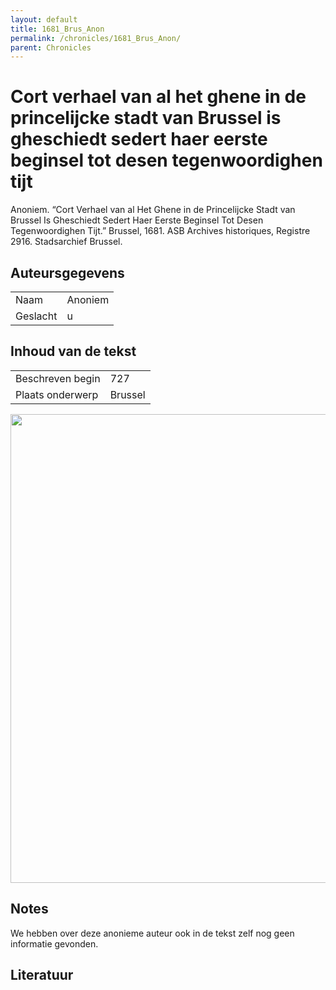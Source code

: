 ```yaml
---
layout: default
title: 1681_Brus_Anon
permalink: /chronicles/1681_Brus_Anon/
parent: Chronicles
--- 
```



# Cort verhael van al het ghene in de princelijcke stadt van Brussel is gheschiedt sedert haer eerste beginsel tot desen tegenwoordighen tijt 

Anoniem. “Cort Verhael van al Het Ghene in de Princelijcke Stadt van Brussel Is Gheschiedt Sedert Haer Eerste Beginsel Tot Desen Tegenwoordighen Tijt.” Brussel, 1681. ASB Archives historiques, Registre 2916. Stadsarchief Brussel. 

## Auteursgegevens 

| | | 
| --------------- | --------------- | 
| Naam |  Anoniem | 
| Geslacht | u | 

## Inhoud van de tekst 

| | | 
| --------------- | --------------- | 
| Beschreven begin | 727 | 
| Plaats onderwerp | Brussel | 

[<img src="..\..\barplots_chronicles\1681_Brus_Anon.jpg" width="750"/>](..\..\barplots_chronicles\1681_Brus_Anon.jpg) 

## Notes 

We hebben over deze anonieme auteur ook in de tekst zelf nog geen informatie
gevonden.



## Literatuur 

